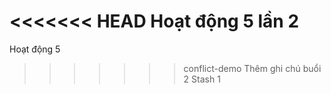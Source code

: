<<<<<<< HEAD
Hoạt động 5 lần 2
=======
Hoạt động 5
>>>>>>> conflict-demo
Thêm ghi chú buổi 2
Stash 1
